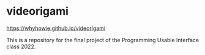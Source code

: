 # videorigami

https://whyhowie.github.io/videorigami

This is a repository for the final project of the Programming Usable Interface class 2022.
